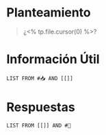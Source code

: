 # Planteamiento

> ¿<% tp.file.cursor(0) %>?

# Información Útil

```dataview
LIST FROM #📥 AND [[]]
```

# Respuestas

```dataview
LIST FROM [[]] AND #📓 
```